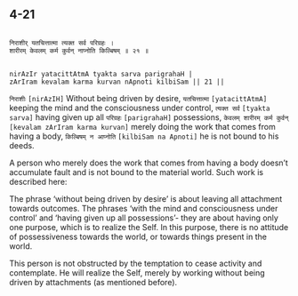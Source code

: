 ## 4-21


```shloka-sa

निराशीर् यतचित्तात्मा त्यक्त सर्व परिग्रहः ।
शारीरम् केवलम् कर्म कुर्वन् नाप्नोति किल्बिषम् ॥ २१ ॥

```
```shloka-sa-hk

nirAzIr yatacittAtmA tyakta sarva parigrahaH |
zArIram kevalam karma kurvan nApnoti kilbiSam || 21 ||

```
`निराशीः` `[nirAzIH]` Without being driven by desire, `यतचित्तात्मा` `[yatacittAtmA]` keeping the mind and the consciousness under control, `त्यक्त सर्व` `[tyakta sarva]` having given up all `परिग्रहः` `[parigrahaH]` possessions, `केवलम् शारीरम् कर्म कुर्वन्` `[kevalam zArIram karma kurvan]` merely doing the work that comes from having a body, `किल्बिषम् न आप्नोति` `[kilbiSam na Apnoti]` he is not bound to his deeds.

A person who merely does the work that comes from having a body doesn’t accumulate fault and is not bound to the material world. Such work is described here: 

The phrase ‘without being driven by desire’ is about leaving all attachment towards outcomes. The phrases ‘with the mind and consciousness under control’ and ‘having given up all possessions’- they are about having only one purpose, which is to realize the Self. In this purpose, there is no attitude of possessiveness towards the world, or towards things present in the world.

This person is not obstructed by the temptation to cease activity and contemplate. He will realize the Self, merely by working without being driven by attachments (as mentioned before).


